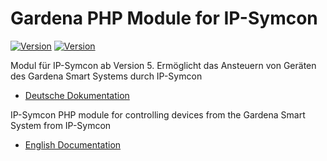 Gardena PHP Module for IP-Symcon
===
[![Version](https://img.shields.io/badge/Symcon-PHPModul-red.svg)](https://www.symcon.de/service/dokumentation/entwicklerbereich/sdk-tools/sdk-php/)
[![Version](https://img.shields.io/badge/Symcon%20Version-5.0%20%3E-green.svg)](https://www.symcon.de/forum/threads/38222-IP-Symcon-5-0-verf%C3%BCgbar)

Modul für IP-Symcon ab Version 5. Ermöglicht das Ansteuern von Geräten des Gardena Smart Systems durch IP-Symcon

 - [Deutsche Dokumentation](docs/de/README.md "Deutsche Dokumentation")
 
IP-Symcon PHP module for controlling devices from the Gardena Smart System from IP-Symcon

 - [English Documentation](docs/en/README.md "English documentation") 




